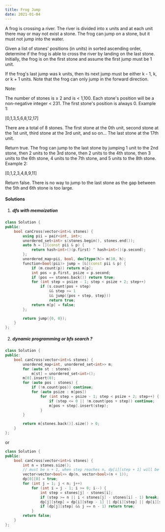 ```yaml
---
title: Frog Jump
date: 2021-01-04
---
```

A frog is crossing a river. The river is divided into x units and at each unit there may or may not exist a stone. The frog can jump on a stone, but it must not jump into the water.

Given a list of stones' positions (in units) in sorted ascending order, determine if the frog is able to cross the river by landing on the last stone. Initially, the frog is on the first stone and assume the first jump must be 1 unit.

If the frog's last jump was k units, then its next jump must be either k - 1, k, or k + 1 units. Note that the frog can only jump in the forward direction.

Note:

The number of stones is ≥ 2 and is < 1,100.
Each stone's position will be a non-negative integer < 231.
The first stone's position is always 0.
Example 1:

[0,1,3,5,6,8,12,17]

There are a total of 8 stones.
The first stone at the 0th unit, second stone at the 1st unit,
third stone at the 3rd unit, and so on...
The last stone at the 17th unit.

Return true. The frog can jump to the last stone by jumping 
1 unit to the 2nd stone, then 2 units to the 3rd stone, then 
2 units to the 4th stone, then 3 units to the 6th stone, 
4 units to the 7th stone, and 5 units to the 8th stone.
Example 2:

[0,1,2,3,4,8,9,11]

Return false. There is no way to jump to the last stone as 
the gap between the 5th and 6th stone is too large.


#### Solutions


1. ##### dfs with memoization

```cpp
class Solution {
public:
    bool canCross(vector<int>& stones) {
        using pii = pair<int, int>;
        unordered_set<int> s(stones.begin(), stones.end());
        auto h = [](const pii & p) {
            return hash<int>()(p.first) ^ hash<int>()(p.second);
        };
        unordered_map<pii, bool, decltype(h)> m(10, h);
        function<bool(pii)> jump = [&](const pii & p) {
            if (m.count(p)) return m[p];
            int pos = p.first, psize = p.second;
            if (pos == stones.back()) return true;
            for (int step = psize - 1; step < psize + 2; step++)
                if (s.count(pos + step)
                    && step >= 1
                    && jump({pos + step, step}))
                    return true;
            return m[p] = false;
        };

        return jump({0, 0});
    }
};
```

2. ##### dynamic programming or bfs search ?

```cpp
class Solution {
public:
    bool canCross(vector<int>& stones) {
        unordered_map<int, unordered_set<int>> m;
        for (auto st : stones)
            m[st] = unordered_set<int>();
        m[0].insert(0);
        for (auto pos : stones) {
            if (!m.count(pos)) continue;
            for (auto psize : m[pos])
                for (int step = psize - 1; step < psize + 2; step++) {
                    if (step <= 0 || !m.count(pos + step)) continue;
                    m[pos + step].insert(step);
                }
        }

        return m[stones.back()].size() > 0;
    }
};
```

or

```cpp
class Solution {
public:
    bool canCross(vector<int>& stones) {
        int n = stones.size();
        // must be n + 1, when step reaches n, dp[i][step + 1] will be outofbound, cuase undefined behavior
        vector<vector<bool>> dp(n, vector<bool>(n + 1));
        dp[0][0] = true;
        for (int j = 1; j < n; j++)
            for (int i = j - 1; i >= 0; i--) {
                int step = stones[j] - stones[i];
                if (step >= n || i < stones[j] - stones[i] - 1) break;
                dp[j][step] = dp[i][step - 1] || dp[i][step] || dp[i][step + 1];
                if (dp[j][step] && j == n - 1) return true;
            }
        return false;
    }
};

```
